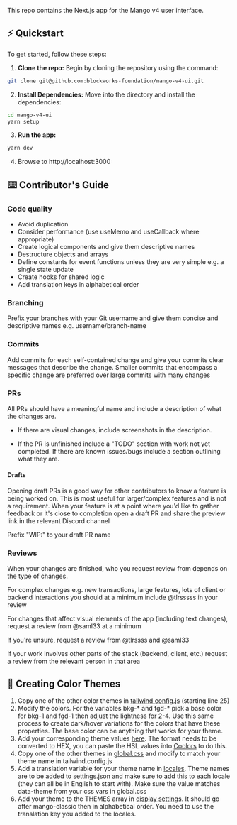 This repo contains the Next.js app for the Mango v4 user interface.

## ⚡️ Quickstart

To get started, follow these steps:

1. **Clone the repo:** Begin by cloning the repository using the command:

```bash
git clone git@github.com:blockworks-foundation/mango-v4-ui.git
```

2. **Install Dependencies:** Move into the directory and install the dependencies:

```bash
cd mango-v4-ui
yarn setup
```

3. **Run the app:**

```bash
yarn dev
```

4. Browse to http://localhost:3000

## ⌨️ Contributor's Guide

### Code quality

- Avoid duplication
- Consider performance (use useMemo and useCallback where appropriate)
- Create logical components and give them descriptive names
- Destructure objects and arrays
- Define constants for event functions unless they are very simple e.g. a single state update
- Create hooks for shared logic
- Add translation keys in alphabetical order

### Branching

Prefix your branches with your Git username and give them concise and descriptive names
e.g. username/branch-name

### Commits

Add commits for each self-contained change and give your commits clear messages that describe the change. Smaller commits that encompass a specific change are preferred over large commits with many changes

### PRs

All PRs should have a meaningful name and include a description of what the changes are.

- If there are visual changes, include screenshots in the description.

- If the PR is unfinished include a "TODO" section with work not yet completed. If there are known issues/bugs include a section outlining what they are.

#### Drafts

Opening draft PRs is a good way for other contributors to know a feature is being worked on. This is most useful for larger/complex features and is not a requirement. When your feature is at a point where you'd like to gather feedback or it's close to completion open a draft PR and share the preview link in the relevant Discord channel

Prefix "WIP:" to your draft PR name

### Reviews

When your changes are finished, who you request review from depends on the type of changes.

For complex changes e.g. new transactions, large features, lots of client or backend interactions you should at a minimum include @tlrsssss in your review

For changes that affect visual elements of the app (including text changes), request a review from @saml33 at a minimum

If you're unsure, request a review from @tlrssss and @saml33

If your work involves other parts of the stack (backend, client, etc.) request a review from the relevant person in that area

## 🎨 Creating Color Themes

1. Copy one of the other color themes in [tailwind.config.js](https://github.com/blockworks-foundation/mango-v4-ui/blob/main/tailwind.config.js) (starting line 25)
2. Modify the colors. For the variables bkg-\* and fgd-\* pick a base color for bkg-1 and fgd-1 then adjust the lightness for 2-4. Use this same process to create dark/hover variations for the colors that have these properties. The base color can be anything that works for your theme.
3. Add your corresponding theme values [here](https://github.com/blockworks-foundation/mango-v4-ui/blob/main/styles/colors.ts). The format needs to be converted to HEX, you can paste the HSL values into [Coolors](https://coolors.co/fff05a-ffd25a-ffaa5a-ff785a-191919) to do this.
4. Copy one of the other themes in [global.css](https://github.com/blockworks-foundation/mango-v4-ui/blob/main/styles/globals.css) and modify to match your theme name in tailwind.config.js
5. Add a translation variable for your theme name in [locales](https://github.com/blockworks-foundation/mango-v4-ui/tree/main/public/locales). Theme names are to be added to settings.json and make sure to add this to each locale (they can all be in English to start with). Make sure the value matches data-theme from your css vars in global.css
6. Add your theme to the THEMES array in [display settings](https://github.com/blockworks-foundation/mango-v4-ui/blob/main/components/settings/DisplaySettings.tsx). It should go after mango-classic then in alphabetical order. You need to use the translation key you added to the locales.
